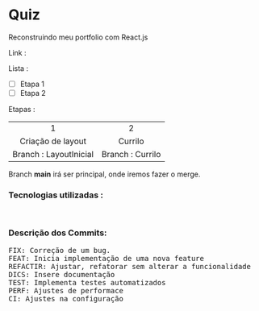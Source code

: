 # Quiz
Reconstruindo meu portfolio com React.js

Link : <a href="">   </a>

Lista :

- [ ] Etapa 1
- [ ] Etapa 2

Etapas :

<table align="center">
<tr align="center">
<td>1</td>
<td>2</td>
</tr >
<tr align="center">
<Td>Criação de layout </td>
<td>Currilo</td>
</tr >
<tr align="center">
<td>Branch : LayoutInicial</td>
<td>Branch : Currilo</td>
</tr>
</table>


Branch **main** irá ser  principal, onde iremos fazer o merge.

### Tecnologias utilizadas :
<pre>

</pre>
### Descrição dos Commits:
<pre>
FIX: Correção de um bug.
FEAT: Inicia implementação de uma nova feature
REFACTIR: Ajustar, refatorar sem alterar a funcionalidade
DICS: Insere documentação
TEST: Implementa testes automatizados
PERF: Ajustes de performace
CI: Ajustes na configuração
</pre>
